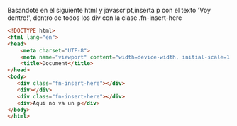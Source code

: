 Basandote en el siguiente html y javascript,inserta p con el texto 'Voy dentro!', dentro de todos los div con la clase .fn-insert-here

```html
<!DOCTYPE html>
<html lang="en">
<head>
    <meta charset="UTF-8">
    <meta name="viewport" content="width=device-width, initial-scale=1.0">
    <title>Document</title>
</head>
<body>
   <div class="fn-insert-here"></div>
   <div></div>
   <div class="fn-insert-here"></div>
   <div>Aqui no va un p</div>
</body>
</html>